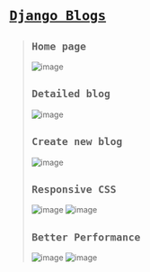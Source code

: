 # [`Django Blogs`](https://vicksblog.pythonanywhere.com/)

>## `Home page`
>![image](https://github.com/user-attachments/assets/1dccd46d-c7b4-4c56-a435-ed969f1dd0a7)
>
>## `Detailed blog`
>![image](https://github.com/user-attachments/assets/da0e7b62-4959-4c39-9a64-8e3b54f0d1d3)
>
>## `Create new blog`
>![image](https://github.com/user-attachments/assets/386706b1-7071-4113-9861-5ba565c0e16d)
>
>## `Responsive CSS`
>![image](https://github.com/user-attachments/assets/9130481c-ce53-4404-89a4-6b8e702fc0e4)
>![image](https://github.com/user-attachments/assets/7682f1ae-8af1-4902-a73d-afcb3d972d27)
>
>## `Better Performance`
>![image](https://github.com/user-attachments/assets/502dbe56-20fd-4b42-a250-d8aa5d9ea21c)
>![image](https://github.com/user-attachments/assets/f2dfb35a-2505-42af-b2ad-6b61c9074479)
